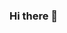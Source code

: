 ### Hi there 👋

<!-- ![Anurag's GitHub stats](https://github-readme-stats.vercel.app/api?username=itscola&theme=swift&show_icons=true)
 -->
<!-- ![Anurag's GitHub stats](https://github-readme-stats.vercel.app/api?username=itscola&bg_color=30,e96443,904e95&title_color=fff&text_color=fff) -->
